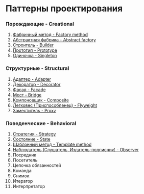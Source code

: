 ﻿# Паттерны проектирования

### Порождающие - Creational
1. [Фабричный метод - Factory method](./FactoryMethod/FactoryMethod.md)
2. [Абстрактная фабрика - Abstract factory](./AbstractFactory/AbstractFactory.md)
3. [Строитель - Builder](./Builder/Builder.md)
4. [Прототип - Prototype](./Prototype/Prototype.md)
5. [Одиночка - Singleton](./Singleton/Singleton.md)

### Структурные - Structural
1. [Адаптер - Adapter](./Adapter/Adapter.md)
2. [Декоратор - Decorator](./Decorator/Decorator.md)
3. [Фасад - Facade](./Facade/Facade.md)
4. [Мост - Bridge](./Bridge/Bridge.md)
5. [Компоновщик - Composite](./Composite/Composite.md)
6. [Легковес (Приспособленец) - Flyweight](./Flyweight/Flyweight.md)
7. [Заместитель - Proxy](./Proxy/Proxy.md)

### Поведенческие - Behavioral
1. [Стратегия - Strategy](./Strategy/Strategy.md)
2. [Состояние - State](./State/State.md)
3. [Шаблонный метод - Template method](./TemplateMethod/TemplateMethod.md)
4. [Наблюдатель (Слушатель, Издатель-подписчик) - Observer](./Observer/Observer.md)
5. Посредник
6. Посетитель
7. Цепочка обязанностей
8. Команда
9. Снимок
10. Итератор
11. Интерпретатор
